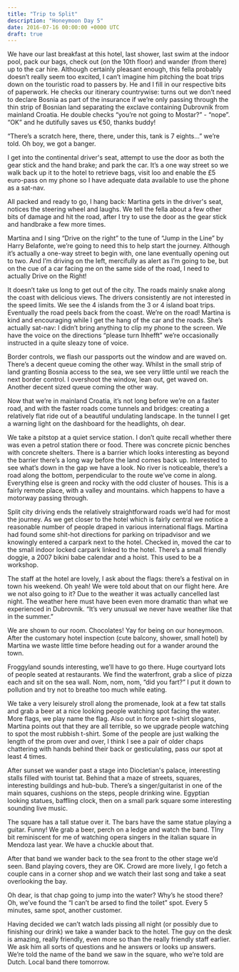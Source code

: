 ```yaml
---
title: "Trip to Split"
description: "Honeymoon Day 5"
date: 2016-07-16 00:00:00 +0000 UTC
draft: true
---
```


We have our last breakfast at this hotel, last shower, last swim at the indoor
pool, pack our bags, check out (on the 10th floor) and wander (from there) up to
the car hire. Although certainly pleasant enough, this fella probably doesn’t
really seem too excited, I can’t imagine him pitching the boat trips down on the
touristic road to passers by. He and I fill in our respective bits of paperwork.
He checks our itinerary countrywise: turns out we don’t need to declare Bosnia
as part of the insurance if we’re only passing through the thin strip of Bosnian
land separating the exclave containing Dubrovnik from mainland Croatia. He
double checks “you’re not going to Mostar?” - “nope”. “OK” and he dutifully
saves us €50, thanks buddy!

“There’s a scratch here, there, there, under this, tank is 7 eights…” we’re
told. Oh boy, we got a banger.

I get into the continental driver's seat, attempt to use the door as both the
gear stick and the hand brake; and park the car. It’s a one way street so we
walk back up it to the hotel to retrieve bags, visit loo and enable the £5
euro-pass on my phone so I have adequate data available to use the phone as a
sat-nav.

All packed and ready to go, I hang back: Martina gets in the driver's seat,
notices the steering wheel and laughs. We tell the fella about a few other bits
of damage and hit the road, after I try to use the door as the gear stick and
handbrake a few more times.

Martina and I sing “Drive on the right” to the tune of “Jump in the Line” by
Harry Belafonte, we’re going to need this to help start the journey. Although
it’s actually a one-way street to begin with, one lane eventually opening out to
two. And I’m driving on the left, mercifully as alert as I’m going to be, but on
the cue of a car facing me on the same side of the road, I need to actually
Drive on the Right!

It doesn’t take us long to get out of the city. The roads mainly snake along the
coast with delicious views. The drivers consistently are not interested in the
speed limits. We see the 4 islands from the 3 or 4 island boat trips. Eventually
the road peels back from the coast. We’re on the road! Martina is kind and
encouraging while I get the hang of the car and the roads. She’s actually
sat-nav: I didn’t bring anything to clip my phone to the screen. We have the
voice on the directions “please turn lhhefft” we’re occasionally instructed in a
quite sleazy tone of voice.

Border controls, we flash our passports out the window and are waved on. There’s
a decent queue coming the other way. Whilst in the small strip of land granting
Bosnia access to the sea, we see very little until we reach the next border
control. I overshoot the window, lean out, get waved on. Another decent sized
queue coming the other way.

Now that we’re in mainland Croatia, it’s not long before we’re on a faster road,
and with the faster roads come tunnels and bridges: creating a relatively flat
ride out of a beautiful undulating landscape. In the tunnel I get a warning
light on the dashboard for the headlights, oh dear.

We take a pitstop at a quiet service station. I don’t quite recall whether there
was even a petrol station there or food. There was concrete picnic benches with
concrete shelters. There is a barrier which looks interesting as beyond the
barrier there’s a long way before the land comes back up. Interested to see
what’s down in the gap we have a look. No river is noticeable, there’s a road
along the bottom, perpendicular to the route we’ve come in along. Everything
else is green and rocky with the odd cluster of houses. This is a fairly remote
place, with a valley and mountains. which happens to have a motorway passing
through.

Split city driving ends the relatively straightforward roads we’d had for most
the journey. As we get closer to the hotel which is fairly central we notice a
reasonable number of people draped in various international flags. Martina had
found some shit-hot directions for parking on tripadvisor and we knowingly
entered a carpark next to the hotel. Checked in, moved the car to the small
indoor locked carpark linked to the hotel. There’s a small friendly doggie, a
2007 bikini babe calendar and a hoist. This used to be a workshop.

The staff at the hotel are lovely, I ask about the flags: there’s a festival on
in town his weekend. Oh yeah! We were told about that on our flight here. Are we
not also going to it? Due to the weather it was actually cancelled last night.
The weather here must have been even more dramatic than what we experienced in
Dubrovnik. “It’s very unusual we never have weather like that in the summer.”

We are shown to our room. Chocolates! Yay for being on our honeymoon. After the
customary hotel inspection (cute balcony, shower, small hotel) by Martina we
waste little time before heading out for a wander around the town.

Froggyland sounds interesting, we’ll have to go there. Huge courtyard lots of
people seated at restaurants. We find the waterfront, grab a slice of pizza each
and sit on the sea wall. Nom, nom, nom, “did you fart?” I put it down to
pollution and try not to breathe too much while eating.

We take a very leisurely stroll along the promenade, look at a few tat stalls
and grab a beer at a nice looking people watching spot facing the water. More
flags, we play name the flag. Also out in force are t-shirt slogans, Martina
points out that they are all terrible, so we upgrade people watching to spot the
most rubbish t-shirt. Some of the people are just walking the length of the prom
over and over, I think I see a pair of older chaps chattering with hands behind
their back or gesticulating, pass our spot at least 4 times.

After sunset we wander past a stage into Diocletian's palace, interesting stalls
filled with tourist tat. Behind that a maze of streets, squares, interesting
buildings and hub-bub. There’s a singer/guitarist in one of the main squares,
cushions on the steps, people drinking wine. Egyptian looking statues, baffling
clock, then on a small park square some interesting sounding live music.

The square has a tall statue over it. The bars have the same statue playing a
guitar. Funny! We grab a beer, perch on a ledge and watch the band. TIny bit
reminiscent for me of watching opera singers in the italian square in Mendoza
last year. We have a chuckle about that.

After that band we wander back to the sea front to the other stage we’d seen.
Band playing covers, they are OK. Crowd are more lively, I go fetch a couple
cans in a corner shop and we watch their last song and take a seat overlooking
the bay.

Oh dear, is that chap going to jump into the water? Why’s he stood there? Oh,
we’ve found the “I can’t be arsed to find the toilet” spot. Every 5 minutes,
same spot, another customer.

Having decided we can’t watch lads pissing all night (or possibly due to
finishing our drink) we take a wander back to the hotel. The guy on the desk is
amazing, really friendly, even more so than the really friendly staff earlier.
We ask him all sorts of questions and he answers or looks up answers. We’re told
the name of the band we saw in the square, who we’re told are Dutch. Local band
there tomorrow.
